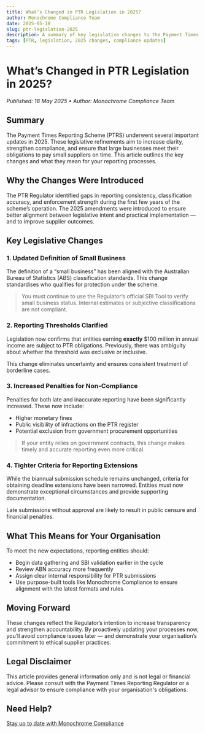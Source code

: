 ```yaml
---
title: What’s Changed in PTR Legislation in 2025?
author: Monochrome Compliance Team
date: 2025-05-18
slug: ptr-legislation-2025
description: A summary of key legislative changes to the Payment Times Reporting Scheme in 2025, including updated definitions, obligations and deadlines.
tags: [PTR, legislation, 2025 changes, compliance updates]
---
```


# What’s Changed in PTR Legislation in 2025?

_Published: 18 May 2025 • Author: Monochrome Compliance Team_

## Summary

The Payment Times Reporting Scheme (PTRS) underwent several important updates in 2025. These legislative refinements aim to increase clarity, strengthen compliance, and ensure that large businesses meet their obligations to pay small suppliers on time. This article outlines the key changes and what they mean for your reporting processes.

## Why the Changes Were Introduced

The PTR Regulator identified gaps in reporting consistency, classification accuracy, and enforcement strength during the first few years of the scheme’s operation. The 2025 amendments were introduced to ensure better alignment between legislative intent and practical implementation — and to improve supplier outcomes.

## Key Legislative Changes

### 1. Updated Definition of Small Business

The definition of a “small business” has been aligned with the Australian Bureau of Statistics (ABS) classification standards. This change standardises who qualifies for protection under the scheme.

> You must continue to use the Regulator’s official SBI Tool to verify small business status. Internal estimates or subjective classifications are not compliant.

### 2. Reporting Thresholds Clarified

Legislation now confirms that entities earning **exactly** $100 million in annual income are subject to PTR obligations. Previously, there was ambiguity about whether the threshold was exclusive or inclusive.

This change eliminates uncertainty and ensures consistent treatment of borderline cases.

### 3. Increased Penalties for Non-Compliance

Penalties for both late and inaccurate reporting have been significantly increased. These now include:

- Higher monetary fines
- Public visibility of infractions on the PTR register
- Potential exclusion from government procurement opportunities

> If your entity relies on government contracts, this change makes timely and accurate reporting even more critical.

### 4. Tighter Criteria for Reporting Extensions

While the biannual submission schedule remains unchanged, criteria for obtaining deadline extensions have been narrowed. Entities must now demonstrate exceptional circumstances and provide supporting documentation.

Late submissions without approval are likely to result in public censure and financial penalties.

## What This Means for Your Organisation

To meet the new expectations, reporting entities should:

- Begin data gathering and SBI validation earlier in the cycle
- Review ABN accuracy more frequently
- Assign clear internal responsibility for PTR submissions
- Use purpose-built tools like Monochrome Compliance to ensure alignment with the latest formats and rules

## Moving Forward

These changes reflect the Regulator’s intention to increase transparency and strengthen accountability. By proactively updating your processes now, you’ll avoid compliance issues later — and demonstrate your organisation’s commitment to ethical supplier practices.

## Legal Disclaimer

This article provides general information only and is not legal or financial advice. Please consult with the Payment Times Reporting Regulator or a legal advisor to ensure compliance with your organisation's obligations.

## Need Help?

[Stay up to date with Monochrome Compliance](https://monochrome-compliance.com)

